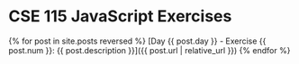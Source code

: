 # CSE 115 JavaScript Exercises

{% for post in site.posts reversed %}
  [Day {{ post.day }} - Exercise {{ post.num }}: {{ post.description }}]({{ post.url | relative_url }})
{% endfor %}
